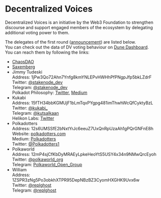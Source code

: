 # Decentralized Voices

Decentralized Voices is an initiative by the Web3 Foundation to strengthen discourse and support engaged members of the ecosystem by delegating additional voting power to them.

 The delegates of the first round ([announcement](https://medium.com/web3foundation/decentralized-voices-round-1-candidates-announced-23d9a800b260)) are listed below.  
 You can check out the data of DV voting behaviour on [Dune Dashboard](https://dune.com/substrate/polkadot-and-kusama-decentralized-voices).  
 You can reach them by following the links:

- [ChaosDAO](/voters/chaosdao)
- [Saxemberg](/voters/saxemberg)
- Jimmy Tudeski  
  Address: 1jPw3Qo72Ahn7Ynfg8kmYNLEPvHWHhPfPNgpJfp5bkLZdrF  
  Twitter: [@stakenode_dev](https://twitter.com/stakenode_dev)  
  Telegram: [@stakenode_dev](https://t.me/stakenode_dev)  
  Polkadot Philosophy: [Twitter](https://twitter.com/dot_philosophy), [Medium](https://www.polkadotphilosophy.com/)
- Kukabi  
  Address: 15fTH34bbKGMUjF1bLmTqxPYgpg481imThwhWcQfCyktyBzL  
  Twitter: [@kukabi_](https://twitter.com/kukabi_)  
  Telegram: [@kutsalkaan](https://t.me/kutsalkaan)  
  Helikon Labs: [Twitter](https://twitter.com/helikonlabs)
- Polkadotters  
  Address: 12s6UMSSfE2bNxtYrJc6eeuZ7UxQnRpUzaAh1gPQrGNFnE8h  
  Website: [polkadotters.com](https://polkadotters.com/)  
  Medium: [Polkadotters](https://polkadotters.medium.com/)  
  Twitter: [@Polkadotters1](https://twitter.com/Polkadotters1)
- Polkaworld  
  Address: 12mP4sjCfKbDyMRAEyLpkeHeoYtS5USY4x34n9NMwQrcEyoh  
  Twitter: [@polkaworld_org](https://twitter.com/polkaworld_org)  
  Telegram: [Polkaworld_Open_Group](https://t.me/DVpolkaworld)
- William  
  Address: 1ZSPR3zNg5Po3obkhXTPR95DepNBzBZ3CyomHXGHK9Uvx6w  
  Twitter: [@replghost](https://twitter.com/replghost)  
  Telegram: [@replghost](https://t.me/replghost)